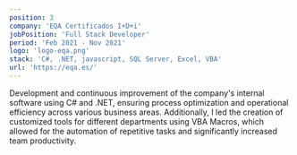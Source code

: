 ```yaml
---
position: 3
company: 'EQA Certificados I+D+i'
jobPosition: 'Full Stack Developer'
period: 'Feb 2021 - Nov 2021'
logo: 'logo-eqa.png'
stack: 'C#, .NET, javascript, SQL Server, Excel, VBA'
url: 'https://eqa.es/'
---
```


Development and continuous improvement of the company's internal software using C# and .NET, ensuring process optimization and operational efficiency across various business areas. Additionally, I led the creation of customized tools for different departments using VBA Macros, which allowed for the automation of repetitive tasks and significantly increased team productivity.
